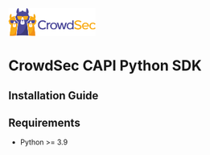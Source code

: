 ![CrowdSec Logo](images/logo_crowdsec.png)

# CrowdSec CAPI Python SDK

## Installation Guide

## Requirements

- Python >= 3.9
